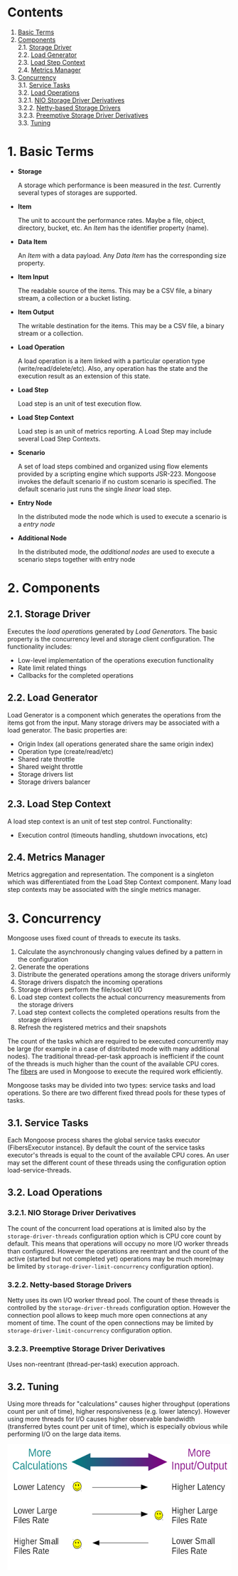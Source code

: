 # Contents

1. [Basic Terms](#1-basic-terms)<br/>
2. [Components](#2-components)<br/>
2.1. [Storage Driver](#21-storage-driver)<br/>
2.2. [Load Generator](#22-load-generator)<br/>
2.3. [Load Step Context](#23-load-step-context)<br/>
2.4. [Metrics Manager](#24-metrics-manager)<br/>
3. [Concurrency](#3-concurrency)<br/>
3.1. [Service Tasks](#31-service-tasks)<br/>
3.2. [Load Operations](#32-load-operations)<br/>
3.2.1. [NIO Storage Driver Derivatives](#321-nio-storage-driver-derivatives)<br/>
3.2.2. [Netty-based Storage Drivers](322-netty-based-storage-drivers)<br/>
3.2.3. [Preemptive Storage Driver Derivatives](#323-preemptive-storage-driver-derivatives)<br/>
3.3. [Tuning](#32-tuning)<br/>

# 1. Basic Terms

* **Storage**

  A storage which performance is been measured in the *test*. Currently
  several types of storages are supported.

* **Item**

  The unit to account the performance rates. Maybe a file, object,
  directory, bucket, etc. An *Item* has the identifier property (name).

* **Data Item**

  An *Item* with a data payload. Any *Data Item* has the corresponding
  size property.

* **Item Input**

  The readable source of the items. This may be a CSV file, a binary
  stream, a collection or a bucket listing.

* **Item Output**

  The writable destination for the items. This may be a CSV file, a
  binary stream or a collection.

* **Load Operation**

  A load operation is a item linked with a particular operation type (write/read/delete/etc). Also, any operation has
  the state and the execution result as an extension of this state.

* **Load Step**

  Load step is an unit of test execution flow.

* **Load Step Context**

  Load step is an unit of metrics reporting. A Load Step may include several Load Step Contexts.

* **Scenario**

  A set of load steps combined and organized using flow elements
  provided by a scripting engine which supports JSR-223. Mongoose
  invokes the default scenario if no custom scenario is specified. The
  default scenario just runs the single *linear* load step.

* **Entry Node**

  In the distributed mode the node which is used to execute a scenario is a *entry node*

* **Additional Node**

  In the distributed mode, the *additional nodes* are used to execute a scenario steps together with entry node

# 2. Components

## 2.1. Storage Driver

Executes the *load operation*s generated by *Load Generator*s. The basic property is the concurrency level and storage
client configuration. The functionality includes:

* Low-level implementation of the operations execution functionality
* Rate limit related things
* Callbacks for the completed operations

## 2.2. Load Generator

Load Generator is a component which generates the operations from the items got from the input. Many storage drivers may
be associated with a load generator. The basic properties are:

* Origin Index (all operations generated share the same origin index)
* Operation type (create/read/etc)
* Shared rate throttle
* Shared weight throttle
* Storage drivers list
* Storage drivers balancer

## 2.3. Load Step Context

A load step context is an unit of test step control. Functionality:

* Execution control (timeouts handling, shutdown invocations, etc)

## 2.4. Metrics Manager

Metrics aggregation and representation. The component is a singleton which was differentiated from the Load Step Context
component. Many load step contexts may be associated with the single metrics manager.

# 3. Concurrency

Mongoose uses fixed count of threads to execute its tasks.

1. Calculate the asynchronously changing values defined by a pattern in the configuration
2. Generate the operations
3. Distribute the generated operations among the storage drivers uniformly
4. Storage drivers dispatch the incoming operations
5. Storage drivers perform the file/socket I/O
6. Load step context collects the actual concurrency measurements from the storage drivers
7. Load step context collects the completed operations results from the storage drivers
8. Refresh the registered metrics and their snapshots

The count of the tasks which are required to be executed concurrently may be large (for example in a case of distributed
mode with many additional nodes). The traditional thread-per-task approach is inefficient if the count of the threads is
much higher than the count of the available CPU cores. The [fibers](https://github.com/akurilov/fiber4j) are used in
Mongoose to execute the required work efficiently.

Mongoose tasks may be divided into two types: service tasks and load operations. So there are two different fixed thread
pools for these types of tasks.

## 3.1. Service Tasks

Each Mongoose process shares the global service tasks executor (FibersExecutor instance). By default the count of
the service tasks executor's threads is equal to the count of the available CPU cores. An user may set the different
count of these threads using the configuration option load-service-threads.

## 3.2. Load Operations

### 3.2.1. NIO Storage Driver Derivatives

The count of the concurrent load operations at is limited also by the `storage-driver-threads` configuration option
which is CPU core count by default. This means that operations will occupy no more I/O worker threads than configured.
However the operations are reentrant and the count of the active (started but not completed yet) operations may be much
more(may be limited by `storage-driver-limit-concurrency` configuration option).

### 3.2.2. Netty-based Storage Drivers

Netty uses its own I/O worker thread pool. The count of these threads is controlled by the `storage-driver-threads`
configuration option. However the connection pool allows to keep much more open connections at any moment of time. The
count of the open connections may be limited by `storage-driver-limit-concurrency` configuration option.

### 3.2.3. Preemptive Storage Driver Derivatives

Uses non-reentrant (thread-per-task) execution approach.

## 3.2. Tuning

Using more threads for "calculations" causes higher throughput (operations count per unit of time), higher
responsiveness (e.g. lower latency). However using more threads for I/O causes higher observable bandwidth (transferred
bytes count per unit of time), which is especially obvious while performing I/O on the large data items.

![Calc vs I/O balance](../../images/calc_vs_io_problem.png)
